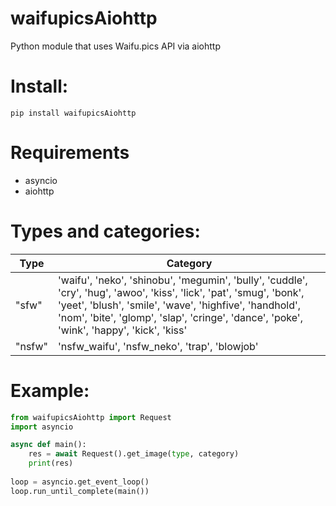 # waifupicsAiohttp
Python module that uses Waifu.pics API via aiohttp

# Install:
```
pip install waifupicsAiohttp
```

# Requirements
- asyncio
- aiohttp

# Types and categories:
| Type | Category |
| ------ | ------ |
| "sfw" | 'waifu', 'neko', 'shinobu', 'megumin', 'bully', 'cuddle', 'cry', 'hug', 'awoo', 'kiss', 'lick', 'pat', 'smug', 'bonk', 'yeet', 'blush', 'smile', 'wave', 'highfive', 'handhold', 'nom', 'bite', 'glomp', 'slap', 'cringe', 'dance', 'poke', 'wink', 'happy', 'kick', 'kiss' |
| "nsfw" | 'nsfw_waifu', 'nsfw_neko', 'trap', 'blowjob' |

# Example:
```python
from waifupicsAiohttp import Request
import asyncio

async def main():
    res = await Request().get_image(type, category)
    print(res)
    
loop = asyncio.get_event_loop()
loop.run_until_complete(main())
```
